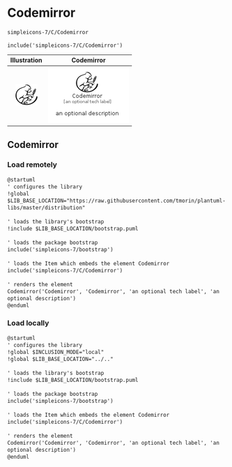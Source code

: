 # Codemirror


```text
simpleicons-7/C/Codemirror
```

```text
include('simpleicons-7/C/Codemirror')
```



| Illustration | Codemirror |
| :---: | :---: |
| ![illustration for Illustration](../../simpleicons-7/C/Codemirror.png) | ![illustration for Codemirror](../../simpleicons-7/C/Codemirror.Local.png) |




## Codemirror

### Load remotely
```plantuml
@startuml
' configures the library
!global $LIB_BASE_LOCATION="https://raw.githubusercontent.com/tmorin/plantuml-libs/master/distribution"

' loads the library's bootstrap
!include $LIB_BASE_LOCATION/bootstrap.puml

' loads the package bootstrap
include('simpleicons-7/bootstrap')

' loads the Item which embeds the element Codemirror
include('simpleicons-7/C/Codemirror')

' renders the element
Codemirror('Codemirror', 'Codemirror', 'an optional tech label', 'an optional description')
@enduml
```

### Load locally
```plantuml
@startuml
' configures the library
!global $INCLUSION_MODE="local"
!global $LIB_BASE_LOCATION="../.."

' loads the library's bootstrap
!include $LIB_BASE_LOCATION/bootstrap.puml

' loads the package bootstrap
include('simpleicons-7/bootstrap')

' loads the Item which embeds the element Codemirror
include('simpleicons-7/C/Codemirror')

' renders the element
Codemirror('Codemirror', 'Codemirror', 'an optional tech label', 'an optional description')
@enduml
```

